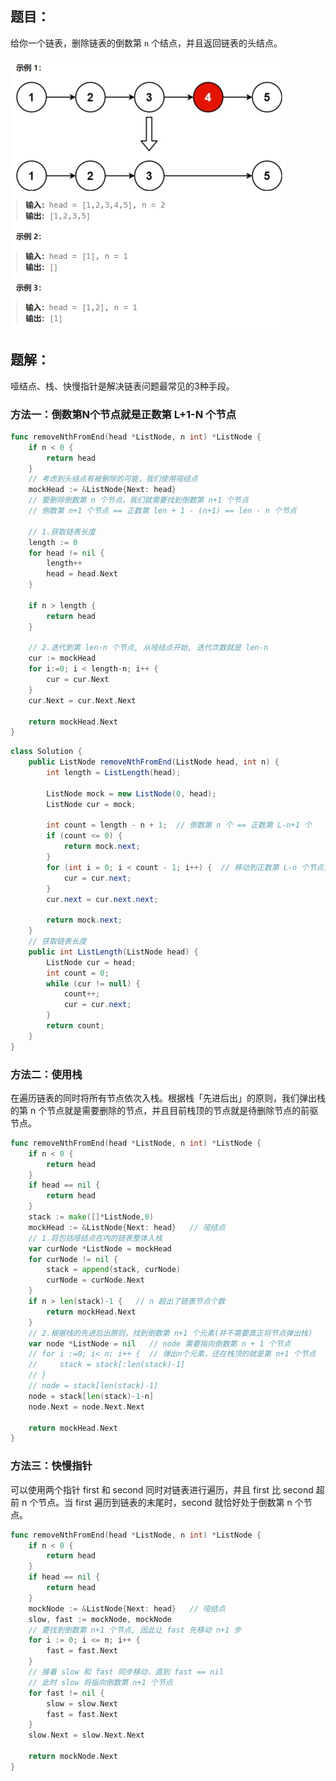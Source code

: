 ## 题目：

给你一个链表，删除链表的倒数第 `n` 个结点，并且返回链表的头结点。

<img src="19.删除链表的倒数第N个节点.assets/image-20240223201319775.png" alt="image-20240223201319775" style="zoom:50%;" />

## 题解：

哑结点、栈、快慢指针是解决链表问题最常见的3种手段。

### 方法一：倒数第N个节点就是正数第 L+1-N 个节点

```go
func removeNthFromEnd(head *ListNode, n int) *ListNode {
    if n < 0 {
        return head
    }
    // 考虑到头结点有被删除的可能，我们使用哑结点
    mockHead := &ListNode{Next: head}
    // 要删除倒数第 n 个节点，我们就需要找到倒数第 n+1 个节点
    // 倒数第 n+1 个节点 == 正数第 len + 1 - (n+1) == len - n 个节点

    // 1.获取链表长度
    length := 0
    for head != nil {
        length++
        head = head.Next
    }

    if n > length {
        return head
    }

    // 2.迭代到第 len-n 个节点, 从哑结点开始, 迭代次数就是 len-n
    cur := mockHead
    for i:=0; i < length-n; i++ {
        cur = cur.Next
    }
    cur.Next = cur.Next.Next

    return mockHead.Next
}
```

```java
class Solution {
    public ListNode removeNthFromEnd(ListNode head, int n) {
        int length = ListLength(head);

        ListNode mock = new ListNode(0, head);
        ListNode cur = mock;

        int count = length - n + 1;  // 倒数第 n 个 == 正数第 L-n+1 个
        if (count <= 0) {
            return mock.next;
        }
        for (int i = 0; i < count - 1; i++) {  // 移动到正数第 L-n 个节点上
            cur = cur.next;
        }
        cur.next = cur.next.next;

        return mock.next;
    }
    // 获取链表长度
    public int ListLength(ListNode head) {
        ListNode cur = head;
        int count = 0;
        while (cur != null) {
            count++;
            cur = cur.next;
        }
        return count;
    }
}
```



### 方法二：使用栈

在遍历链表的同时将所有节点依次入栈。根据栈「先进后出」的原则，我们弹出栈的第 n 个节点就是需要删除的节点，并且目前栈顶的节点就是待删除节点的前驱节点。

```go
func removeNthFromEnd(head *ListNode, n int) *ListNode {
    if n < 0 {
        return head
    }
    if head == nil {
        return head
    }
    stack := make([]*ListNode,0)
    mockHead := &ListNode{Next: head}   // 哑结点
	// 1.将包括哑结点在内的链表整体入栈
    var curNode *ListNode = mockHead
    for curNode != nil {
        stack = append(stack, curNode)
        curNode = curNode.Next
    }
    if n > len(stack)-1 {   // n 超出了链表节点个数
        return mockHead.Next
    }
    // 2.根据栈的先进后出原则，找到倒数第 n+1 个元素(并不需要真正将节点弹出栈) 
    var node *ListNode = nil   // node 需要指向倒数第 n + 1 个节点 
    // for i :=0; i< n; i++ {  // 弹出n个元素，还在栈顶的就是第 n+1 个节点
    //     stack = stack[:len(stack)-1]
    // }
    // node = stack[len(stack)-1]
    node = stack[len(stack)-1-n]
    node.Next = node.Next.Next

    return mockHead.Next
}
```

### 方法三：快慢指针

可以使用两个指针 first 和 second 同时对链表进行遍历，并且 first 比 second 超前 n 个节点。当 first 遍历到链表的末尾时，second 就恰好处于倒数第 n 个节点。

```go
func removeNthFromEnd(head *ListNode, n int) *ListNode {
    if n < 0 {
        return head
    }
    if head == nil {
        return head
    }
    mockNode := &ListNode{Next: head}   // 哑结点
    slow, fast := mockNode, mockNode
    // 要找到倒数第 n+1 个节点, 因此让 fast 先移动 n+1 步
    for i := 0; i <= n; i++ {
        fast = fast.Next
    }
    // 接着 slow 和 fast 同步移动，直到 fast == nil
    // 此时 slow 将指向倒数第 n+1 个节点
    for fast != nil {
        slow = slow.Next
        fast = fast.Next
    }
    slow.Next = slow.Next.Next

    return mockNode.Next
}
```

